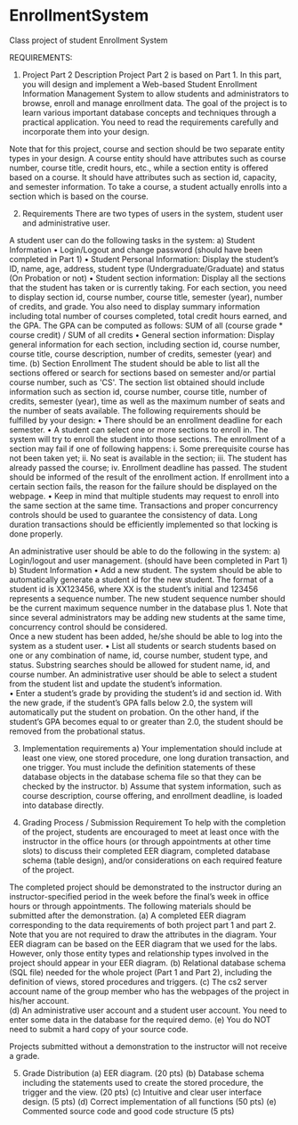# EnrollmentSystem
Class project of student Enrollment System


REQUIREMENTS:

1.	Project Part 2 Description
Project Part 2 is based on Part 1.  In this part, you will design and implement a Web-based Student Enrollment Information Management System to allow students and administrators to browse, enroll and manage enrollment data.  The goal of the project is to learn various important database concepts and techniques through a practical application.  You need to read the requirements carefully and incorporate them into your design.  

Note that for this project, course and section should be two separate entity types in your design.  A course entity should have attributes such as course number, course title, credit hours, etc., while a section entity is offered based on a course. It should have attributes such as section id, capacity, and semester information.  To take a course, a student actually enrolls into a section which is based on the course.  

2.	Requirements
There are two types of users in the system, student user and administrative user.  

A student user can do the following tasks in the system:
a) Student Information
• Login/Logout and change password (should have been completed in Part 1)
• Student Personal Information: Display the student’s ID, name, age, address, student type (Undergraduate/Graduate) and status (On Probation or not)
• Student section information: Display all the sections that the student has taken or is currently taking.  For each section, you need to display section id, course number, course title, semester (year), number of credits, and grade.  You also need to display summary information including total number of courses completed, total credit hours earned, and the GPA. The GPA can be computed as follows: 
  SUM of all (course grade * course credit) / SUM of all credits
• General section information: Display general information for each section, including section id, course number, course title, course description, number of credits, semester (year) and time.
(b) Section Enrollment
The student should be able to list all the sections offered or search for sections based on semester and/or partial course number, such as 'CS'.  The section list obtained should include information such as section id, course number, course title, number of credits, semester (year), time as well as the maximum number of seats and the number of seats available.  The following requirements should be fulfilled by your design:
• There should be an enrollment deadline for each semester.
• A student can select one or more sections to enroll in.  The system will try to enroll the student into those sections.  The enrollment of a section may fail if one of following happens:
  i. Some prerequisite course has not been taken yet;
  ii. No seat is available in the section;
  iii. The student has already passed the course;
  iv. Enrollment deadline has passed.
The student should be informed of the result of the enrollment action.  If enrollment into a certain section fails, the reason for the failure should be displayed on the webpage.
• Keep in mind that multiple students may request to enroll into the same section at the same time.  Transactions and proper concurrency controls should be used to guarantee the consistency of data.  Long duration transactions should be efficiently implemented so that locking is done properly.

An administrative user should be able to do the following in the system:
a) Login/logout and user management. (should have been completed in Part 1)
b) Student Information
• Add a new student.  The system should be able to automatically generate a student id for the new student.  The format of a student id is XX123456, where XX is the student’s initial and 123456 represents a sequence number.  The new student sequence number should be the current maximum sequence number in the database plus 1.  Note that since several administrators may be adding new students at the same time, concurrency control should be considered.  
  Once a new student has been added, he/she should be able to log into the system as a student user.
• List all students or search students based on one or any combination of name, id, course number, student type, and status.  Substring searches should be allowed for student name, id, and course number.  An administrative user should be able to select a student from the student list and update the student’s information.  
• Enter a student’s grade by providing the student’s id and section id.  With the new grade, if the student’s GPA falls below 2.0, the system will automatically put the student on probation. On the other hand, if the student’s GPA becomes equal to or greater than 2.0, the student should be removed from the probational status. 

3.	Implementation requirements
a) Your implementation should include at least one view, one stored procedure, one long duration transaction, and one trigger.  You must include the definition statements of these database objects in the database schema file so that they can be checked by the instructor.
b) Assume that system information, such as course description, course offering, and enrollment deadline, is loaded into database directly.  

4.	Grading Process / Submission Requirement
To help with the completion of the project, students are encouraged to meet at least once with the instructor in the office hours (or through appointments at other time slots) to discuss their completed EER diagram, completed database schema (table design), and/or considerations on each required feature of the project. 

The completed project should be demonstrated to the instructor during an instructor-specified period in the week before the final’s week in office hours or through appointments. The following materials should be submitted after the demonstration.
(a) A completed EER diagram corresponding to the data requirements of both project part 1 and part 2.  Note that you are not required to draw the attributes in the diagram.  Your EER diagram can be based on the EER diagram that we used for the labs.  However, only those entity types and relationship types involved in the project should appear in your EER diagram.
(b) Relational database schema (SQL file) needed for the whole project (Part 1 and Part 2), including the definition of views, stored procedures and triggers.
(c) The cs2 server account name of the group member who has the webpages of the project in his/her account.  
(d) An administrative user account and a student user account. You need to enter some data in the database for the required demo.
(e) You do NOT need to submit a hard copy of your source code.

Projects submitted without a demonstration to the instructor will not receive a grade.

5.	Grade Distribution
(a)	EER diagram. (20 pts)
(b)	Database schema including the statements used to create the stored procedure, the trigger and the view. (20 pts)
(c)	Intuitive and clear user interface design. (5 pts)
(d)	Correct implementation of all functions (50 pts)
(e)	Commented source code and good code structure (5 pts)

